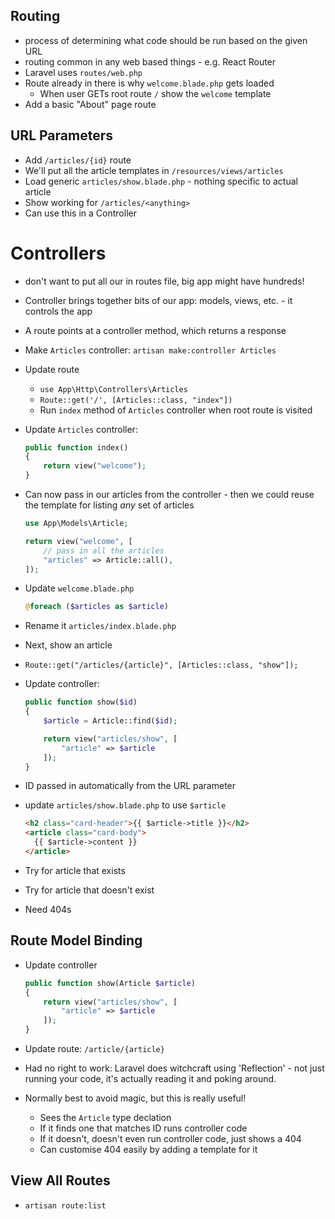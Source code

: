 ## Routing

- process of determining what code should be run based on the given URL
- routing common in any web based things - e.g. React Router
- Laravel uses `routes/web.php`
- Route already in there is why `welcome.blade.php` gets loaded
    - When user GETs root route `/` show the `welcome` template
- Add a basic "About" page route

## URL Parameters

- Add `/articles/{id}` route
- We'll put all the article templates in `/resources/views/articles`
- Load generic `articles/show.blade.php` - nothing specific to actual article
- Show working for `/articles/<anything>`
- Can use this in a Controller


# Controllers

- don't want to put all our in routes file, big app might have hundreds!
- Controller brings together bits of our app: models, views, etc. - it controls the app
- A route points at a controller method, which returns a response
- Make `Articles` controller: `artisan make:controller Articles`
- Update route
    - `use App\Http\Controllers\Articles`
    - `Route::get('/', [Articles::class, "index"])`
    - Run `index` method of `Articles` controller when root route is visited
- Update `Articles` controller:

    ```php
    public function index()
    {
        return view("welcome");
    }
    ```
- Can now pass in our articles from the controller - then we could reuse the template for listing *any* set of articles

    ```php
    use App\Models\Article;
    ```

    ```php
    return view("welcome", [
        // pass in all the articles
        "articles" => Article::all(),
    ]);
    ```
- Update `welcome.blade.php`

    ```php
    @foreach ($articles as $article)
    ```
- Rename it `articles/index.blade.php`

- Next, show an article
- `Route::get("/articles/{article}", [Articles::class, "show"]);`
- Update controller:

    ```php
    public function show($id)
    {
        $article = Article::find($id);

        return view("articles/show", [
            "article" => $article
        ]);
    }
    ```
- ID passed in automatically from the URL parameter
- update `articles/show.blade.php` to use `$article`

    ```html
    <h2 class="card-header">{{ $article->title }}</h2>
    <article class="card-body">
      {{ $article->content }}
    </article>
    ```
- Try for article that exists
- Try for article that doesn't exist
- Need 404s

## Route Model Binding

- Update controller

    ```php
    public function show(Article $article)
    {
        return view("articles/show", [
            "article" => $article
        ]);
    }
    ```
- Update route: `/article/{article}`
- Had no right to work: Laravel does witchcraft using 'Reflection' - not just running your code, it's actually reading it and poking around.
- Normally best to avoid magic, but this is really useful!
    - Sees the `Article` type declation
    - If it finds one that matches ID runs controller code
    - If it doesn't, doesn't even run controller code, just shows a 404
    - Can customise 404 easily by adding a template for it

## View All Routes

- `artisan route:list`
